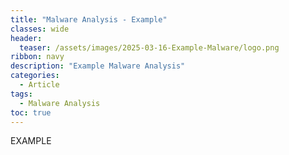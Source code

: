 ```yaml
---
title: "Malware Analysis - Example"
classes: wide
header:
  teaser: /assets/images/2025-03-16-Example-Malware/logo.png
ribbon: navy
description: "Example Malware Analysis"
categories:
  - Article
tags:
  - Malware Analysis
toc: true
---
```

EXAMPLE
